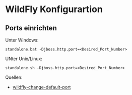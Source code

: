 # WildFly Konfigurartion

## Ports einrichten

Unter Windows:

`standalone.bat -Djboss.http.port=<Desired_Port_Number>`

UNter Unix/Linux:

`standalone.sh -Djboss.http.port=<Desired_Port_Number>`

Quellen: 
* [wildfly-change-default-port](https://www.baeldung.com/wildfly-change-default-port)